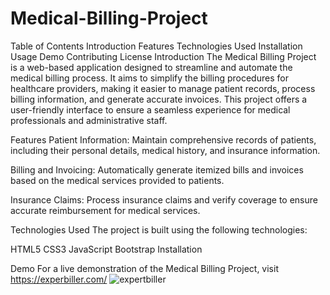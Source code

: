 # Medical-Billing-Project

Table of Contents
Introduction
Features
Technologies Used
Installation
Usage
Demo
Contributing
License
Introduction
The Medical Billing Project is a web-based application designed to streamline and automate the medical billing process. It aims to simplify the billing procedures for healthcare providers, making it easier to manage patient records, process billing information, and generate accurate invoices. This project offers a user-friendly interface to ensure a seamless experience for medical professionals and administrative staff.

Features
Patient Information: Maintain comprehensive records of patients, including their personal details, medical history, and insurance information.

Billing and Invoicing: Automatically generate itemized bills and invoices based on the medical services provided to patients.

Insurance Claims: Process insurance claims and verify coverage to ensure accurate reimbursement for medical services.


Technologies Used
The project is built using the following technologies:

HTML5
CSS3
JavaScript
Bootstrap
Installation

Demo
For a live demonstration of the Medical Billing Project, visit https://experbiller.com/ <!-- Replace with the actual demo link -->
![expertbiller](https://github.com/RoshanPotale/Medical-Billing-Project/assets/133966086/faa254e6-2ad3-41b0-b278-45e680bb5832)

